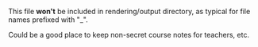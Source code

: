 <!--
SPDX-FileCopyrightText: 2023 Joel Rangsmo <joel@rangsmo.se>
SPDX-License-Identifier: CC0-1.0
-->

This file **won't** be included in rendering/output directory,
as typical for file names prefixed with "\_".  
  
Could be a good place to keep non-secret course notes for teachers, etc.
